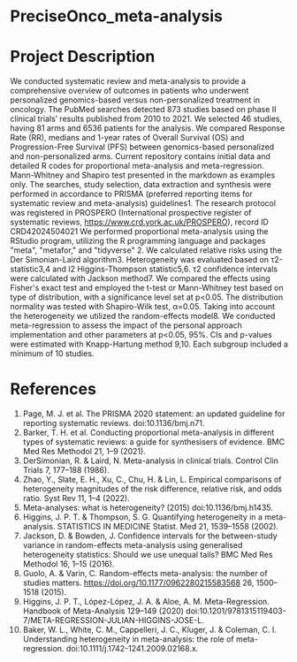 # PreciseOnco_meta-analysis

# Project Description

We conducted systematic review and meta-analysis to provide a comprehensive overview of outcomes in patients who underwent personalized genomics-based versus non-personalized treatment in oncology. The PubMed searches detected 873 studies based on phase II clinical trials’ results published from 2010 to 2021. We selected 46 studies, having 81 arms and 6536 patients for the analysis. We compared Response Rate (RR), medians and 1-year rates of Overall Survival (OS) and Progression-Free Survival (PFS) between genomics-based personalized and non-personalized arms.
Current repository contains initial data and detailed R codes for proportional meta-analysis and meta-regression. Mann-Whitney and Shapiro test presented in the markdown as examples only. The searches, study selection, data extraction and synthesis were performed in accordance to PRISMA (preferred reporting items for systematic review and meta-analysis) guidelines1. The research protocol was registered in PROSPERO (International prospective register of systematic reviews, https://www.crd.york.ac.uk/PROSPERO), record ID CRD42024504021
We performed proportional meta-analysis using the RStudio program, utilizing the R programming language and packages "meta", "metafor," and "tidyverse" 2. We calculated relative risks using the Der Simonian-Laird algorithm3. Heterogeneity was evaluated based on τ2-statistic3,4 and I2 Higgins-Thompson statistic5,6. τ2 confidence intervals were calculated with Jackson method7. We compared the effects using Fisher's exact test and employed the t-test or Mann-Whitney test based on type of distribution, with a significance level set at p<0.05. The distribution normality was tested with Shapiro-Wilk test, α=0.05. Taking into account the heterogeneity we utilized the random-effects model8. We conducted meta-regression to assess the impact of the personal approach implementation and other parameters at p<0.05, 95%. CIs and p-values were estimated with Knapp-Hartung method 9,10. Each subgroup included a minimum of 10 studies.


# References
1.	Page, M. J. et al. The PRISMA 2020 statement: an updated guideline for reporting systematic reviews. doi:10.1136/bmj.n71.
2.	Barker, T. H. et al. Conducting proportional meta-analysis in different types of systematic reviews: a guide for synthesisers of evidence. BMC Med Res Methodol 21, 1–9 (2021).
3.	DerSimonian, R. & Laird, N. Meta-analysis in clinical trials. Control Clin Trials 7, 177–188 (1986).
4.	Zhao, Y., Slate, E. H., Xu, C., Chu, H. & Lin, L. Empirical comparisons of heterogeneity magnitudes of the risk difference, relative risk, and odds ratio. Syst Rev 11, 1–4 (2022).
5.	Meta-analyses: what is heterogeneity? (2015) doi:10.1136/bmj.h1435.
6.	Higgins, J. P. T. & Thompson, S. G. Quantifying heterogeneity in a meta-analysis. STATISTICS IN MEDICINE Statist. Med 21, 1539–1558 (2002).
7.	Jackson, D. & Bowden, J. Confidence intervals for the between-study variance in random-effects meta-analysis using generalised heterogeneity statistics: Should we use unequal tails? BMC Med Res Methodol 16, 1–15 (2016).
8.	Guolo, A. & Varin, C. Random-effects meta-analysis: the number of studies matters. https://doi.org/10.1177/0962280215583568 26, 1500–1518 (2015).
9.	Higgins, J. P. T., López-López, J. A. & Aloe, A. M. Meta-Regression. Handbook of Meta-Analysis 129–149 (2020) doi:10.1201/9781315119403-7/META-REGRESSION-JULIAN-HIGGINS-JOSE-L.
10.	Baker, W. L., White, C. M., Cappelleri, J. C., Kluger, J. & Coleman, C. I. Understanding heterogeneity in meta-analysis: the role of meta-regression. doi:10.1111/j.1742-1241.2009.02168.x.
 


